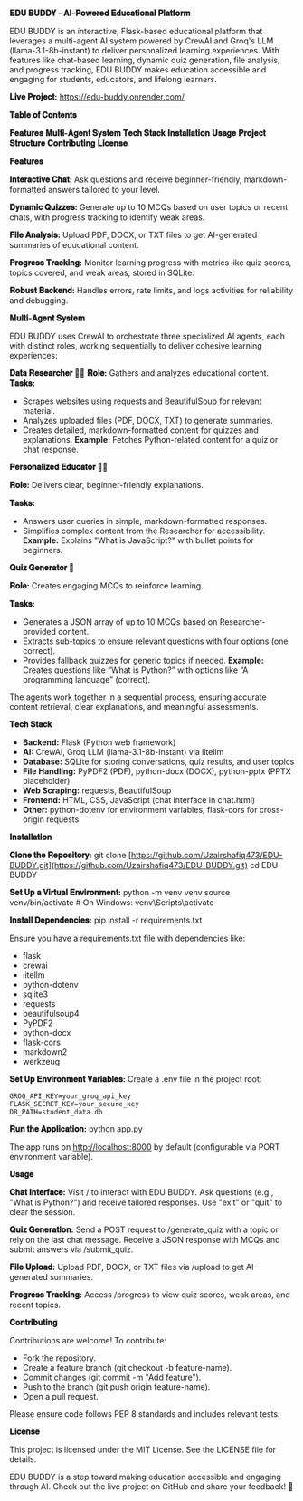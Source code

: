 **𝐄𝐃𝐔 𝐁𝐔𝐃𝐃𝐘 - 𝐀𝐈-𝐏𝐨𝐰𝐞𝐫𝐞𝐝 𝐄𝐝𝐮𝐜𝐚𝐭𝐢𝐨𝐧𝐚𝐥 𝐏𝐥𝐚𝐭𝐟𝐨𝐫𝐦**

EDU BUDDY is an interactive, Flask-based educational platform that leverages a multi-agent AI system powered by CrewAI and Groq's LLM (llama-3.1-8b-instant) to deliver personalized learning experiences. With features like chat-based learning, dynamic quiz generation, file analysis, and progress tracking, EDU BUDDY makes education accessible and engaging for students, educators, and lifelong learners.

**𝐋𝐢𝐯𝐞 𝐏𝐫𝐨𝐣𝐞𝐜𝐭:** https://edu-buddy.onrender.com/

**𝐓𝐚𝐛𝐥𝐞 𝐨𝐟 𝐂𝐨𝐧𝐭𝐞𝐧𝐭𝐬**

**𝐅𝐞𝐚𝐭𝐮𝐫𝐞𝐬**
**𝐌𝐮𝐥𝐭𝐢-𝐀𝐠𝐞𝐧𝐭 𝐒𝐲𝐬𝐭𝐞𝐦**
**𝐓𝐞𝐜𝐡 𝐒𝐭𝐚𝐜𝐤**
**𝐈𝐧𝐬𝐭𝐚𝐥𝐥𝐚𝐭𝐢𝐨𝐧**
**𝐔𝐬𝐚𝐠𝐞**
**𝐏𝐫𝐨𝐣𝐞𝐜𝐭 𝐒𝐭𝐫𝐮𝐜𝐭𝐮𝐫𝐞**
**𝐂𝐨𝐧𝐭𝐫𝐢𝐛𝐮𝐭𝐢𝐧𝐠**
**𝐋𝐢𝐜𝐞𝐧𝐬𝐞**

**𝐅𝐞𝐚𝐭𝐮𝐫𝐞𝐬**

**𝐈𝐧𝐭𝐞𝐫𝐚𝐜𝐭𝐢𝐯𝐞 𝐂𝐡𝐚𝐭:** Ask questions and receive beginner-friendly, markdown-formatted answers tailored to your level.

**𝐃𝐲𝐧𝐚𝐦𝐢𝐜 𝐐𝐮𝐢𝐳𝐳𝐞𝐬:** Generate up to 10 MCQs based on user topics or recent chats, with progress tracking to identify weak areas.

**𝐅𝐢𝐥𝐞 𝐀𝐧𝐚𝐥𝐲𝐬𝐢𝐬:** Upload PDF, DOCX, or TXT files to get AI-generated summaries of educational content.

**𝐏𝐫𝐨𝐠𝐫𝐞𝐬𝐬 𝐓𝐫𝐚𝐜𝐤𝐢𝐧𝐠:** Monitor learning progress with metrics like quiz scores, topics covered, and weak areas, stored in SQLite.

**𝐑𝐨𝐛𝐮𝐬𝐭 𝐁𝐚𝐜𝐤𝐞𝐧𝐝:** Handles errors, rate limits, and logs activities for reliability and debugging.

**𝐌𝐮𝐥𝐭𝐢-𝐀𝐠𝐞𝐧𝐭 𝐒𝐲𝐬𝐭𝐞𝐦**

EDU BUDDY uses CrewAI to orchestrate three specialized AI agents, each with distinct roles, working sequentially to deliver cohesive learning experiences:

**𝐃𝐚𝐭𝐚 𝐑𝐞𝐬𝐞𝐚𝐫𝐜𝐡𝐞𝐫 🕵️‍♂️**
**𝐑𝐨𝐥𝐞:** Gathers and analyzes educational content.
**𝐓𝐚𝐬𝐤𝐬:**

* Scrapes websites using requests and BeautifulSoup for relevant material.
* Analyzes uploaded files (PDF, DOCX, TXT) to generate summaries.
* Creates detailed, markdown-formatted content for quizzes and explanations.
  **Example:** Fetches Python-related content for a quiz or chat response.

**𝐏𝐞𝐫𝐬𝐨𝐧𝐚𝐥𝐢𝐳𝐞𝐝 𝐄𝐝𝐮𝐜𝐚𝐭𝐨𝐫 👩‍🏫**

**𝐑𝐨𝐥𝐞:** Delivers clear, beginner-friendly explanations.

**𝐓𝐚𝐬𝐤𝐬:**

* Answers user queries in simple, markdown-formatted responses.
* Simplifies complex content from the Researcher for accessibility.
  **Example:** Explains "What is JavaScript?" with bullet points for beginners.

**𝐐𝐮𝐢𝐳 𝐆𝐞𝐧𝐞𝐫𝐚𝐭𝐨𝐫 📝**

**𝐑𝐨𝐥𝐞:** Creates engaging MCQs to reinforce learning.

**𝐓𝐚𝐬𝐤𝐬:**

* Generates a JSON array of up to 10 MCQs based on Researcher-provided content.
* Extracts sub-topics to ensure relevant questions with four options (one correct).
* Provides fallback quizzes for generic topics if needed.
  **Example:** Creates questions like “What is Python?” with options like “A programming language” (correct).

The agents work together in a sequential process, ensuring accurate content retrieval, clear explanations, and meaningful assessments.

**𝐓𝐞𝐜𝐡 𝐒𝐭𝐚𝐜𝐤**

* **Backend:** Flask (Python web framework)
* **AI:** CrewAI, Groq LLM (llama-3.1-8b-instant) via litellm
* **Database:** SQLite for storing conversations, quiz results, and user topics
* **File Handling:** PyPDF2 (PDF), python-docx (DOCX), python-pptx (PPTX placeholder)
* **Web Scraping:** requests, BeautifulSoup
* **Frontend:** HTML, CSS, JavaScript (chat interface in chat.html)
* **Other:** python-dotenv for environment variables, flask-cors for cross-origin requests

**𝐈𝐧𝐬𝐭𝐚𝐥𝐥𝐚𝐭𝐢𝐨𝐧**

**𝐂𝐥𝐨𝐧𝐞 𝐭𝐡𝐞 𝐑𝐞𝐩𝐨𝐬𝐢𝐭𝐨𝐫𝐲:**
git clone [https://github.com/Uzairshafiq473/EDU-BUDDY.git](https://github.com/Uzairshafiq473/EDU-BUDDY.git)
cd EDU-BUDDY

**𝐒𝐞𝐭 𝐔𝐩 𝐚 𝐕𝐢𝐫𝐭𝐮𝐚𝐥 𝐄𝐧𝐯𝐢𝐫𝐨𝐧𝐦𝐞𝐧𝐭:**
python -m venv venv
source venv/bin/activate  # On Windows: venv\Scripts\activate

**𝐈𝐧𝐬𝐭𝐚𝐥𝐥 𝐃𝐞𝐩𝐞𝐧𝐝𝐞𝐧𝐜𝐢𝐞𝐬:**
pip install -r requirements.txt

Ensure you have a requirements.txt file with dependencies like:

* flask
* crewai
* litellm
* python-dotenv
* sqlite3
* requests
* beautifulsoup4
* PyPDF2
* python-docx
* flask-cors
* markdown2
* werkzeug

**𝐒𝐞𝐭 𝐔𝐩 𝐄𝐧𝐯𝐢𝐫𝐨𝐧𝐦𝐞𝐧𝐭 𝐕𝐚𝐫𝐢𝐚𝐛𝐥𝐞𝐬:**
Create a .env file in the project root:

```
GROQ_API_KEY=your_groq_api_key
FLASK_SECRET_KEY=your_secure_key
DB_PATH=student_data.db
```

**𝐑𝐮𝐧 𝐭𝐡𝐞 𝐀𝐩𝐩𝐥𝐢𝐜𝐚𝐭𝐢𝐨𝐧:**
python app.py

The app runs on [http://localhost:8000](http://localhost:8000) by default (configurable via PORT environment variable).

**𝐔𝐬𝐚𝐠𝐞**

**𝐂𝐡𝐚𝐭 𝐈𝐧𝐭𝐞𝐫𝐟𝐚𝐜𝐞:**
Visit / to interact with EDU BUDDY.
Ask questions (e.g., "What is Python?") and receive tailored responses.
Use "exit" or "quit" to clear the session.

**𝐐𝐮𝐢𝐳 𝐆𝐞𝐧𝐞𝐫𝐚𝐭𝐢𝐨𝐧:**
Send a POST request to /generate\_quiz with a topic or rely on the last chat message.
Receive a JSON response with MCQs and submit answers via /submit\_quiz.

**𝐅𝐢𝐥𝐞 𝐔𝐩𝐥𝐨𝐚𝐝:**
Upload PDF, DOCX, or TXT files via /upload to get AI-generated summaries.

**𝐏𝐫𝐨𝐠𝐫𝐞𝐬𝐬 𝐓𝐫𝐚𝐜𝐤𝐢𝐧𝐠:**
Access /progress to view quiz scores, weak areas, and recent topics.

**𝐂𝐨𝐧𝐭𝐫𝐢𝐛𝐮𝐭𝐢𝐧𝐠**

Contributions are welcome! To contribute:

* Fork the repository.
* Create a feature branch (git checkout -b feature-name).
* Commit changes (git commit -m "Add feature").
* Push to the branch (git push origin feature-name).
* Open a pull request.

Please ensure code follows PEP 8 standards and includes relevant tests.

**𝐋𝐢𝐜𝐞𝐧𝐬𝐞**

This project is licensed under the MIT License. See the LICENSE file for details.

EDU BUDDY is a step toward making education accessible and engaging through AI. Check out the live project on GitHub and share your feedback! 🌟
